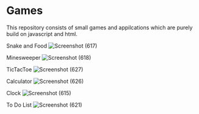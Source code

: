 # Games
This repository consists of small games and appilcations which are purely build on javascript and html.

Snake and Food
![Screenshot (617)](https://user-images.githubusercontent.com/39143379/126710171-8745c60e-4805-417d-ac8e-c10ebc779317.png)

Minesweeper
![Screenshot (618)](https://user-images.githubusercontent.com/39143379/126710174-5dc221de-42c3-4d8d-98f7-44ad5cc84fdf.png)

TicTacToe
![Screenshot (627)](https://user-images.githubusercontent.com/39143379/126710566-a8e4aa9b-c64d-4ce6-bfeb-f70ccaae091b.png)

Calculator
![Screenshot (626)](https://user-images.githubusercontent.com/39143379/126710189-39d0d74f-94da-4ac7-b523-f02d1b5544ff.png)

Clock
![Screenshot (615)](https://user-images.githubusercontent.com/39143379/126710213-f290936a-eb56-482a-b36c-0493d85f446b.png)

To Do List 
![Screenshot (621)](https://user-images.githubusercontent.com/39143379/126710205-a9d3c6b7-4b42-448d-852f-6f08bbd0684a.png)
